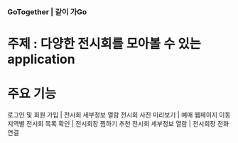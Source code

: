 ### GoTogether | 같이 가Go

# 주제 : 다양한 전시회를 모아볼 수 있는 application

# 주요 기능 
로그인 및 회원 가입 | 전시회 세부정보 열람
전시회 사진 미리보기 | 예매 웹페이지 이동
지역별 전시회 목록 확인 | 전시회장 찜하기
추천 전시회 세부정보 열람 | 전시회장 전화 연결

